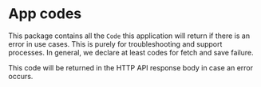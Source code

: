 # App codes

This package contains all the `Code` this application will return if there is an error in use cases. This is purely for
troubleshooting and support processes. In general, we declare at least codes for fetch and save failure.

This code will be returned in the HTTP API response body in case an error occurs.
